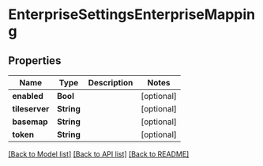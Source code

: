 # EnterpriseSettingsEnterpriseMapping

## Properties
Name | Type | Description | Notes
------------ | ------------- | ------------- | -------------
**enabled** | **Bool** |  | [optional] 
**tileserver** | **String** |  | [optional] 
**basemap** | **String** |  | [optional] 
**token** | **String** |  | [optional] 

[[Back to Model list]](../README.md#documentation-for-models) [[Back to API list]](../README.md#documentation-for-api-endpoints) [[Back to README]](../README.md)



